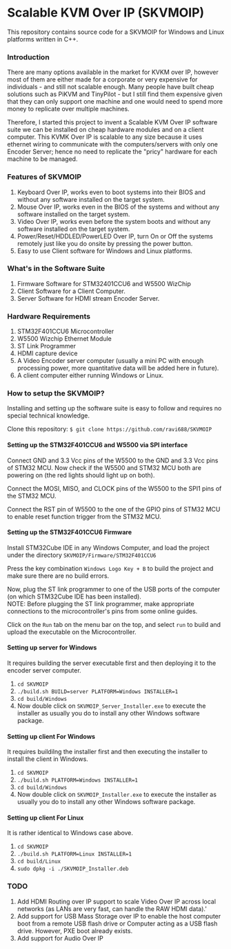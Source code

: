 # Scalable KVM Over IP (SKVMOIP)
This repository contains source code for a SKVMOIP for Windows and Linux platforms written in C++.<br>

### Introduction
There are many options available in the market for KVKM over IP, however most of them are either made for a corporate or very expensive for individuals - and still not scalable enough.
Many people have built cheap solutions such as PiKVM and TinyPilot - but I still find them expensive given that they can only support one machine and one would need to spend more money to replicate over multiple machines.

Therefore, I started this project to invent a Scalable KVM Over IP software suite we can be installed on cheap hardware modules and on a client computer. This KVMK Over IP is scalable to any size because it uses ethernet wiring to communicate with the computers/servers with only one Encoder Server; hence no need to replicate the "pricy" hardware for each machine to be managed.

### Features of SKVMOIP
1. Keyboard Over IP, works even to boot systems into their BIOS and without any software installed on the target system.
2. Mouse Over IP, works even in the BIOS of the systems and without any software installed on the target system.
3. Video Over IP, works even before the system boots and without any software installed on the target system.
4. Power/Reset/HDDLED/PowerLED Over IP, turn On or Off the systems remotely just like you do onsite by pressing the power button.
5. Easy to use Client software for Windows and Linux platforms.

### What's in the Software Suite
1. Firmware Software for STM32401CCU6 and W5500 WizChip
2. Client Software for a Client Computer.
3. Server Software for HDMI stream Encoder Server.

### Hardware Requirements
1. STM32F401CCU6 Microcontroller
2. W5500 Wizchip Ethernet Module
4. ST Link Programmer
5. HDMI capture device
6. A Video Encoder server computer (usually a mini PC with enough processing power, more quantitative data will be added here in future).
7. A client computer either running Windows or Linux.

### How to setup the SKVMOIP?
Installing and setting up the software suite is easy to follow and requires no special technical knowledge.

Clone this repository:
`$ git clone https://github.com/ravi688/SKVMOIP`

#### Setting up the STM32F401CCU6 and W5500 via SPI interface
Connect GND and 3.3 Vcc pins of the W5500 to the GND and 3.3 Vcc pins of STM32 MCU. Now check if the W5500 and STM32 MCU both are powering on (the red lights should light up on both).

Connect the MOSI, MISO, and CLOCK pins of the W5500 to the SPI1 pins of the STM32 MCU.

Connect the RST pin of W5500 to the one of the GPIO pins of STM32 MCU to enable reset function trigger from the STM32 MCU. 

#### Setting up the STM32F401CCU6 Firmware
Install STM32Cube IDE in any Windows Computer, and load the project under the directory `SKVMOIP/Firmware/STM32F401CCU6`

Press the key combination `Windows Logo Key + B` to build the project and make sure there are no build errors.

Now, plug the ST link programmer to one of the USB ports of the computer (on which STM32Cube IDE has been installed). <br>
NOTE: Before plugging the ST link programmer, make appropriate connections to the microcontroller's pins from some online guides.

Click on the `Run` tab on the menu bar on the top, and select `run` to build and upload the executable on the Microcontroller.

#### Setting up server for Windows
It requires building the server executable first and then deploying it to the encoder server computer.
1. `cd SKVMOIP`
2. `./build.sh BUILD=server PLATFORM=Windows INSTALLER=1`
3. `cd build/Windows`
4. Now double click on `SKVMOIP_Server_Installer.exe` to execute the installer as usually you do to install any other Windows software package.

#### Setting up client For Windows
It requires buildilng the installer first and then executing the installer to install the client in Windows.
1. `cd SKVMOIP`
2. `./build.sh PLATFORM=Windows INSTALLER=1`
3. `cd build/Windows`
4. Now double click on `SKVMOIP_Installer.exe` to execute the installer as usually you do to install any other Windows software package.

#### Setting up client For Linux
It is rather identical to Windows case above.
1. `cd SKVMOIP`
2. `./build.sh PLATFORM=Linux INSTALLER=1`
3. `cd build/Linux`
4. `sudo dpkg -i ./SKVMOIP_Installer.deb`

### TODO
1. Add HDMI Routing over IP support to scale Video Over IP across local networks (as LANs are very fast, can handle the RAW HDMI data).'
2. Add support for USB Mass Storage over IP to enable the host computer boot from a remote USB flash drive or Computer acting as a USB flash drive. However, PXE boot already exists.
3. Add support for Audio Over IP
